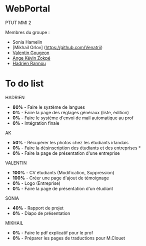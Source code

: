 # WebPortal
PTUT MMI 2

Membres du groupe :
- Sonia Hamelin
- [Mikhail Orlov] (https://github.com/Venatrii)
- [Valentin Gougeon](https://github.com/ValGou)
- [Ange Kévin Zokpé](https://github.com/Ange-Kevin)
- [Hadrien Rannou](https://github.com/HadrienX)

# To do list
HADRIEN
- <b>80%</b> - Faire le système de langues
- <b>0%</b> - Faire la page des réglages généraux (liste, édition)
- <b>0%</b> - Faire le système d'envoi de mail automatique au prof
- <b>0%</b> - Intégration finale

AK
- <b>50%</b> - Récupérer les photos chez les étudiants irlandais 
- <b>0%</b>  - Faire la désinscription des étudiants et des entreprises *
- <b>0%</b>  - Faire la page de présentation d'une entreprise


VALENTIN
- <b>100%</b> - CV étudiants (Modification, Suppression)
- <b>100%</b> - Créer une page d'ajout de témoignage
- <b>0%</b> - Logo (Entreprise)
- <b>0%</b>  - Faire la page de présentation d'un étudiant

SONIA
- <b>40%</b> - Rapport de projet
- <b>0%</b> - Diapo de présentation

MIKHAIL
- <b>0%</b> - Faire le pdf explicatif pour le prof
- <b>0%</b> - Préparer les pages de traductions pour M.Clouet
